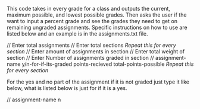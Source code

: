 This code takes in every grade for a class and outputs the current, maximum possible, and lowest possible grades.
Then asks the user if the want to input a percent grade and see the grades they need to get on remaining ungraded assignments.
Specific instructions on how to use are listed below and an example is in the assignments.txt file.

// Enter total assignments
// Enter total sections
*Repeat this for every section*
// Enter amount of assignments in section
// Enter total weight of section
// Enter Number of assignments graded in section
// assignment-name y/n-for-if-its-graded points-recieved total-points-possible
*Repeat this for every section*

For the yes and no part of the assignment if it is not graded just type it like below, what is listed below is just for if it is a yes.

// assignment-name n
